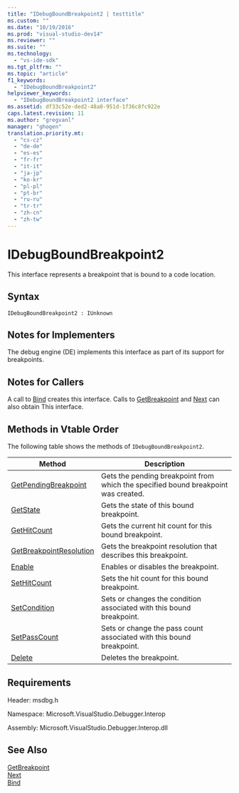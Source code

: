```yaml
---
title: "IDebugBoundBreakpoint2 | testtitle"
ms.custom: ""
ms.date: "10/19/2016"
ms.prod: "visual-studio-dev14"
ms.reviewer: ""
ms.suite: ""
ms.technology: 
  - "vs-ide-sdk"
ms.tgt_pltfrm: ""
ms.topic: "article"
f1_keywords: 
  - "IDebugBoundBreakpoint2"
helpviewer_keywords: 
  - "IDebugBoundBreakpoint2 interface"
ms.assetid: df33c52e-ded2-48a0-951d-1f36c8fc922e
caps.latest.revision: 11
ms.author: "gregvanl"
manager: "ghogen"
translation.priority.mt: 
  - "cs-cz"
  - "de-de"
  - "es-es"
  - "fr-fr"
  - "it-it"
  - "ja-jp"
  - "ko-kr"
  - "pl-pl"
  - "pt-br"
  - "ru-ru"
  - "tr-tr"
  - "zh-cn"
  - "zh-tw"
---
```

# IDebugBoundBreakpoint2
This interface represents a breakpoint that is bound to a code location.  
  
## Syntax  
  
```  
IDebugBoundBreakpoint2 : IUnknown  
```  
  
## Notes for Implementers  
 The debug engine (DE) implements this interface as part of its support for breakpoints.  
  
## Notes for Callers  
 A call to [Bind](../extensibility-debugger-reference/idebugpendingbreakpoint2--bind.md) creates this interface. Calls to [GetBreakpoint](../extensibility-debugger-reference/idebugbreakpointunboundevent2--getbreakpoint.md) and [Next](../extensibility-debugger-reference/ienumdebugboundbreakpoints2--next.md) can also obtain This interface.  
  
## Methods in Vtable Order  
 The following table shows the methods of `IDebugBoundBreakpoint2`.  
  
|Method|Description|  
|------------|-----------------|  
|[GetPendingBreakpoint](../extensibility-debugger-reference/idebugboundbreakpoint2--getpendingbreakpoint.md)|Gets the pending breakpoint from which the specified bound breakpoint was created.|  
|[GetState](../extensibility-debugger-reference/idebugboundbreakpoint2--getstate.md)|Gets the state of this bound breakpoint.|  
|[GetHitCount](../extensibility-debugger-reference/idebugboundbreakpoint2--gethitcount.md)|Gets the current hit count for this bound breakpoint.|  
|[GetBreakpointResolution](../extensibility-debugger-reference/idebugboundbreakpoint2--getbreakpointresolution.md)|Gets the breakpoint resolution that describes this breakpoint.|  
|[Enable](../extensibility-debugger-reference/idebugboundbreakpoint2--enable.md)|Enables or disables the breakpoint.|  
|[SetHitCount](../extensibility-debugger-reference/idebugboundbreakpoint2--sethitcount.md)|Sets the hit count for this bound breakpoint.|  
|[SetCondition](../extensibility-debugger-reference/idebugboundbreakpoint2--setcondition.md)|Sets or changes the condition associated with this bound breakpoint.|  
|[SetPassCount](../extensibility-debugger-reference/idebugboundbreakpoint2--setpasscount.md)|Sets or change the pass count associated with this bound breakpoint.|  
|[Delete](../extensibility-debugger-reference/idebugboundbreakpoint2--delete.md)|Deletes the breakpoint.|  
  
## Requirements  
 Header: msdbg.h  
  
 Namespace: Microsoft.VisualStudio.Debugger.Interop  
  
 Assembly: Microsoft.VisualStudio.Debugger.Interop.dll  
  
## See Also  
 [GetBreakpoint](../extensibility-debugger-reference/idebugbreakpointunboundevent2--getbreakpoint.md)   
 [Next](../extensibility-debugger-reference/ienumdebugboundbreakpoints2--next.md)   
 [Bind](../extensibility-debugger-reference/idebugpendingbreakpoint2--bind.md)